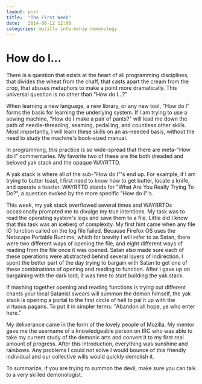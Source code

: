 ```yaml
---
layout: post
title:  "The First Week"
date:   2014-06-12 12:00
categories: mozilla internship demonology
---
```


How do I...
===========

There is a question that exists at the heart of all programming disciplines,
that divides the wheat from the chaff, that casts apart the cream from the crop,
that abuses metaphors to make a point more dramatically. This universal question is
no other than "How do I...?"

When learning a new language, a new library, or any new tool, "How do I" forms
the basis for learning the underlying system. If I am trying to use a sewing
machine, "How do I make a pair of pants?" will lead me down the path of
needle-threading, seaming, pedalling, and countless other skills. Most
importantly, I will learn these skills on an as-needed basis, without the need
to study the machine's book-sized manual.

In programming, this practice is so wide-spread that there are meta-"How do I"
commentaries. My favorite two of these are the both dreaded and beloved yak
stack and the opaque WAYRTTD.

A yak stack is where all of the sub-"How do I"'s end up. For example, if I am
trying to butter toast, I first need to know how to get butter, locate a knife,
and operate a toaster. WAYRTTD stands for "What Are You Really Trying To Do?",
a question evoked by the more specific "How do I"'s.

This week, my yak stack overflowed several times and WAYRRTDs occasionally
prompted me to divulge my true intentions. My task was to read the operating
system's logs and save them to a file. Little did I know that this task was an
iceberg of complexity. My first hint came when any file IO function called on
the log file failed. Because Firefox OS uses the Netscape Portable Runtime,
which for brevity I will refer to as Satan, there were two different ways of
opening the file, and eight different ways of reading from the file once it was
opened. Satan also made sure each of these operations were abstracted behind
several layers of indirection. I spent the better part of the day trying to
bargain with Satan to get one of these combinations of opening and reading to
function. After I gave up on bargaining with the dark lord, it was time to
start building the yak stack.

If mashing together opening and reading functions is trying out different
chants your local Satanist swears will summon the demon himself, the yak stack
is opening a portal to the first circle of hell to pal it up with the virtuous
pagans. To put it in simpler terms: "Abandon all hope, ye who enter here."

My deliverance came in the form of the lovely people of Mozilla. My mentor gave
me the username of a knowledgeable person on IRC who was able to take my
current study of the demonic arts and convert it to my first real amount of
progress. After this introduction, everything was sunshine and rainbows. Any
problems I could not solve I would bounce of this friendly individual and our
collective wills would quickly demolish it.

To summarize, if you are trying to summon the devil, make sure you can talk to
a very skilled demonologist.
